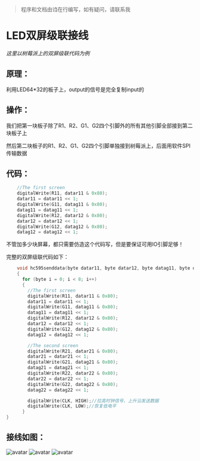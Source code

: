 > 程序和文档由诌在行编写，如有疑问，请联系我
# LED双屏级联接线

*这里以树莓派上的双屏级联代码为例*

## 原理：

利用LED64*32的板子上，output的信号是完全复制input的

## 操作：

我们把第一块板子除了R1、R2、G1、G2四个引脚外的所有其他引脚全部接到第二块板子上

然后第二块板子的R1、R2、G1、G2四个引脚单独接到树莓派上，后面用软件SPI传输数据

## 代码：

```c++
	//The first screen
    digitalWrite(R11, datar11 & 0x80);
    datar11 = datar11 << 1;
    digitalWrite(G11, datag11 & 0x80);
    datag11 = datag11 << 1;
    digitalWrite(R12, datar12 & 0x80);
    datar12 = datar12 << 1;
    digitalWrite(G12, datag12 & 0x80);
    datag12 = datag12 << 1;
```

不管加多少块屏幕，都只需要仿造这个代码写，但是要保证可用IO引脚足够！

完整的双屏级联代码如下：

```c++
    void hc595senddata(byte datar11, byte datar12, byte datag11, byte datag12, byte datar21, byte datar22, byte datag21, byte datag22)
    {
      for (byte i = 0; i < 8; i++)
      {
        //The first screen
        digitalWrite(R11, datar11 & 0x80);
        datar11 = datar11 << 1;
        digitalWrite(G11, datag11 & 0x80);
        datag11 = datag11 << 1;
        digitalWrite(R12, datar12 & 0x80);
        datar12 = datar12 << 1;
        digitalWrite(G12, datag12 & 0x80);
        datag12 = datag12 << 1;

        //The second screen
        digitalWrite(R21, datar21 & 0x80);
        datar21 = datar21 << 1;
        digitalWrite(G21, datag21 & 0x80);
        datag21 = datag21 << 1;
        digitalWrite(R22, datar22 & 0x80);
        datar22 = datar22 << 1;
        digitalWrite(G22, datag22 & 0x80);
        datag22 = datag22 << 1;

        digitalWrite(CLK, HIGH);//拉高时钟信号，上升沿发送数据
        digitalWrite(CLK, LOW);//恢复低电平
      }
}
```



## 接线如图：

![avatar](E:\WorkSpace\LED64-32-Screen-ESP32-Raspberry_Pi_3\双屏级联技术\0.jpg)
![avatar](E:\WorkSpace\LED64-32-Screen-ESP32-Raspberry_Pi_3\双屏级联技术\1.jpg)
![avatar](E:\WorkSpace\LED64-32-Screen-ESP32-Raspberry_Pi_3\双屏级联技术\2.jpg)